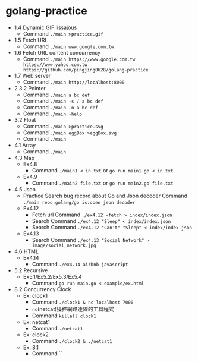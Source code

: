 # golang-practice

- 1.4 Dynamic GIF lissajous
  - Command  `./main >practice.gif`
- 1.5 Fetch URL
  - Command  `./main www.google.com.tw`
- 1.6 Fetch URL content concurrency
  - Command  `./main https://www.google.com.tw https://www.yahoo.com.tw https://github.com/pingjing0628/golang-practice`
- 1.7 Web server
  - Command  `./main http://localhost:8000`
- 2.3.2 Pointer
  - Command  `./main a bc def`
  - Command  `./main -s / a bc def`
  - Command  `./main -n a bc def`
  - Command  `./main -help`
- 3.2 Float
  - Command  `./main >practice.svg`
  - Command  `./main eggBox >eggBox.svg`
  - Command  `./main`
- 4.1 Array
  - Command  `./main`
- 4.3 Map
  - Ex4.8
    - Command  `./main1 < in.txt` or `go run main1.go < in.txt`
  - Ex4.9
    - Command  `./main2 file.txt` or `go run main2.go file.txt`
- 4.5 Json
  - Practice Search bug record about Go and Json decoder
    Command  `./main repo:golang/go is:open json decoder`
  - Ex4.12
    - Fetch url Command  `./ex4.12 -fetch > index/index.json`
    - Search Command `./ex4.12 "Sleep" < index/index.json`
    - Search Command `./ex4.12 "Can't" "Sleep" < index/index.json`
  - Ex4.13
    - Search Command `./ex4.13 "Social Network" > image/social_network.jpg`
- 4.6 HTML
  - Ex4.14
    - Command `./ex4.14 airbnb javascript`
- 5.2 Recursive
  - Ex5.1/Ex5.2/Ex5.3/Ex5.4
    - Command `go run main.go < example/ex.html`
- 8.2 Concurrency Clock
  - Ex: clock1
    - Command `./clock1 & nc localhost 7000`
    - `nc`(netcat)操控網路連線的工具程式
    - Command `killall clock1`
  - Ex: netcat1
    - Command `./netcat1`
  - Ex: clock2
      - Command `./clock2 & ./netcat1` 
  - Ex: 8.1
      - Command ``
